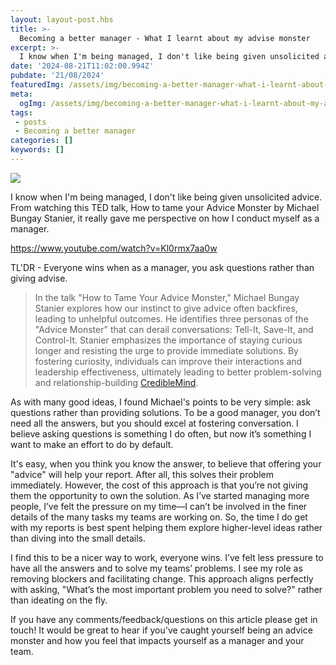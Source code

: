 ```yaml
---
layout: layout-post.hbs
title: >-
  Becoming a better manager - What I learnt about my advise monster
excerpt: >-
  I know when I'm being managed, I don't like being given unsolicited advice. From watching this TED talk it really gave me perspective on how I conduct myself as a manager.
date: '2024-08-21T11:02:00.994Z'
pubdate: '21/08/2024'
featuredImg: /assets/img/becoming-a-better-manager-what-i-learnt-about-my-advice-monster--featured-img.webp
meta:
  ogImg: /assets/img/becoming-a-better-manager-what-i-learnt-about-my-advice-monster--og-img.jpg
tags: 
 - posts
 - Becoming a better manager 
categories: []
keywords: []
---
```


![]({{featuredImg}})

I know when I'm being managed, I don't like being given unsolicited advice. From watching this TED talk, How to tame your Advice Monster by Michael Bungay Stanier, it really gave me perspective on how I conduct myself as a manager.

https://www.youtube.com/watch?v=Kl0rmx7aa0w

TL'DR - Everyone wins when as a manager, you ask questions rather than giving advise. 

> In the talk "How to Tame Your Advice Monster," Michael Bungay Stanier explores how our instinct to give advice often backfires, leading to unhelpful outcomes. He identifies three personas of the "Advice Monster" that can derail conversations: Tell-It, Save-It, and Control-It. Stanier emphasizes the importance of staying curious longer and resisting the urge to provide immediate solutions. By fostering curiosity, individuals can improve their interactions and leadership effectiveness, ultimately leading to better problem-solving and relationship-building​ [CredibleMind](https://crediblemind.com/videos/how-to-tame-your-advice-monster-or-michael-bungay-stanier-or).

As with many good ideas, I found Michael's points to be very simple: ask questions rather than providing solutions. To be a good manager, you don’t need all the answers, but you should excel at fostering conversation. I believe asking questions is something I do often, but now it’s something I want to make an effort to do by default.

It's easy, when you think you know the answer, to believe that offering your "advice" will help your report. After all, this solves their problem immediately. However, the cost of this approach is that you’re not giving them the opportunity to own the solution. As I’ve started managing more people, I’ve felt the pressure on my time—I can’t be involved in the finer details of the many tasks my teams are working on. So, the time I do get with my reports is best spent helping them explore higher-level ideas rather than diving into the small details.

I find this to be a nicer way to work, everyone wins. I’ve felt less pressure to have all the answers and to solve my teams’ problems. I see my role as removing blockers and facilitating change. This approach aligns perfectly with asking, "What’s the most important problem you need to solve?" rather than ideating on the fly.

If you have any comments/feedback/questions on this article please get in touch! It would be great to hear if you've caught yourself being an advice monster and how you feel that impacts yourself as a manager and your team.